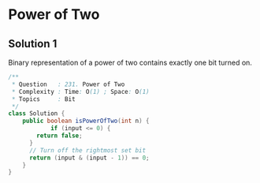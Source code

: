 # Power of Two

## Solution 1

Binary representation of a power of two contains exactly one bit turned on.

```java
/**
 * Question   : 231. Power of Two
 * Complexity : Time: O(1) ; Space: O(1)
 * Topics     : Bit
 */
class Solution {
    public boolean isPowerOfTwo(int n) {
			if (input <= 0) {
        return false;
      }
      // Turn off the rightmost set bit
      return (input & (input - 1)) == 0;
    }
}
```

